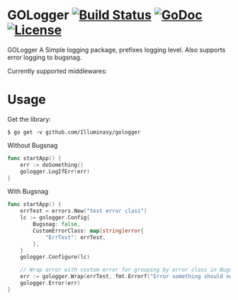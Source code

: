 # GOLogger [![Build Status](https://travis-ci.org/Illuminasy/gologger.svg?branch=master)](https://travis-ci.org/Illuminasy/gologger) [![GoDoc](https://godoc.org/github.com/Illuminasy/gologger?status.svg)](https://godoc.org/github.com/Illuminasy/gologger) [![License](https://img.shields.io/badge/license-MIT-blue.svg)](https://github.com/Illuminasy/gologger/blob/master/LICENSE.md)

GOLogger
A Simple logging package, prefixes logging level.
Also supports error logging to bugsnag.

Currently supported middlewares:
 
# Usage

Get the library:

    $ go get -v github.com/Illuminasy/gologger

Without Bugsnag
```go
func startApp() {
	err := doSomething()
	gologger.LogIfErr(err)
}

```

With Bugsnag
```go
func startApp() {
	errTest = errors.New("test error class")
	lc := gologger.Config{
		Bugsnag: false,
		CustomErrorClass: map[string]error{
			"ErrTest": errTest,
		},
	}
	gologger.Configure(lc)

	// Wrap error with custom error for grouping by error class in Bugsnag
	err := gologger.Wrap(errTest, fmt.Errorf("Error something should not have happened"))
	gologger.Error(err)
}

```
